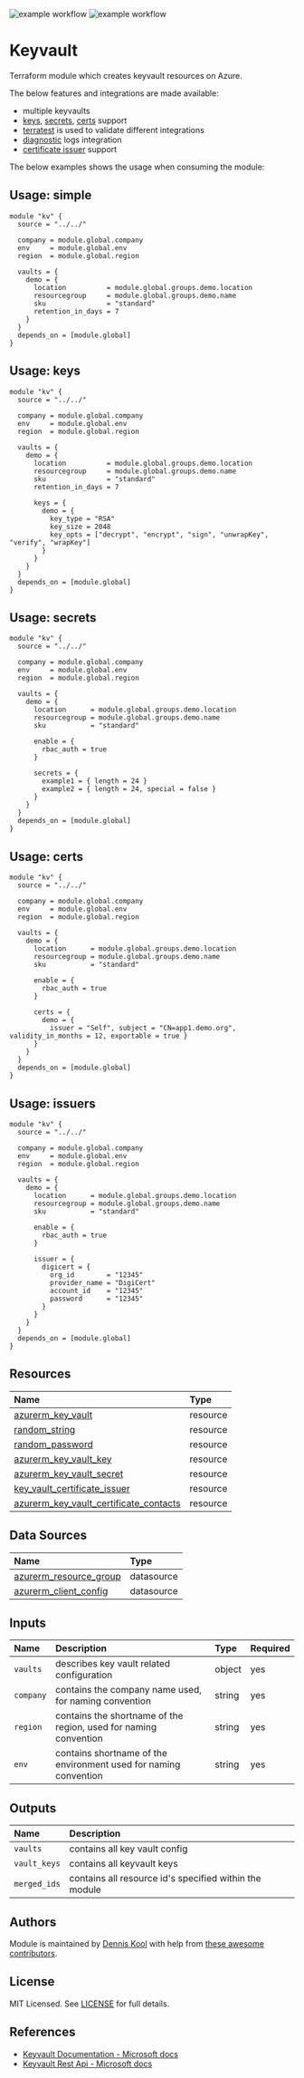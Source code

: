 ![example workflow](https://github.com/aztfmods/module-azurerm-kv/actions/workflows/validate.yml/badge.svg)
![example workflow](https://img.shields.io/github/v/release/aztfmods/module-azurerm-kv)

# Keyvault

Terraform module which creates keyvault resources on Azure.

The below features and integrations are made available:

- multiple keyvaults
- [keys](examples/keys/main.tf), [secrets](examples/secrets/main.tf), [certs](examples/certs/main.tf) support
- [terratest](https://terratest.gruntwork.io) is used to validate different integrations
- [diagnostic](examples/diagnostic-settings/main.tf) logs integration
- [certificate issuer](examples/cert-issuer/main.tf) support

The below examples shows the usage when consuming the module:

## Usage: simple

```hcl
module "kv" {
  source = "../../"

  company = module.global.company
  env     = module.global.env
  region  = module.global.region

  vaults = {
    demo = {
      location          = module.global.groups.demo.location
      resourcegroup     = module.global.groups.demo.name
      sku               = "standard"
      retention_in_days = 7
    }
  }
  depends_on = [module.global]
}
```

## Usage: keys

```hcl
module "kv" {
  source = "../../"

  company = module.global.company
  env     = module.global.env
  region  = module.global.region

  vaults = {
    demo = {
      location          = module.global.groups.demo.location
      resourcegroup     = module.global.groups.demo.name
      sku               = "standard"
      retention_in_days = 7

      keys = {
        demo = {
          key_type = "RSA"
          key_size = 2048
          key_opts = ["decrypt", "encrypt", "sign", "unwrapKey", "verify", "wrapKey"]
        }
      }
    }
  }
  depends_on = [module.global]
}
```

## Usage: secrets

```hcl
module "kv" {
  source = "../../"

  company = module.global.company
  env     = module.global.env
  region  = module.global.region

  vaults = {
    demo = {
      location      = module.global.groups.demo.location
      resourcegroup = module.global.groups.demo.name
      sku           = "standard"

      enable = {
        rbac_auth = true
      }

      secrets = {
        example1 = { length = 24 }
        example2 = { length = 24, special = false }
      }
    }
  }
  depends_on = [module.global]
}
```

## Usage: certs

```hcl
module "kv" {
  source = "../../"

  company = module.global.company
  env     = module.global.env
  region  = module.global.region

  vaults = {
    demo = {
      location      = module.global.groups.demo.location
      resourcegroup = module.global.groups.demo.name
      sku           = "standard"

      enable = {
        rbac_auth = true
      }

      certs = {
        demo = {
          issuer = "Self", subject = "CN=app1.demo.org", validity_in_months = 12, exportable = true }
      }
    }
  }
  depends_on = [module.global]
}
```

## Usage: issuers

```hcl
module "kv" {
  source = "../../"

  company = module.global.company
  env     = module.global.env
  region  = module.global.region

  vaults = {
    demo = {
      location      = module.global.groups.demo.location
      resourcegroup = module.global.groups.demo.name
      sku           = "standard"

      enable = {
        rbac_auth = true
      }

      issuer = {
        digicert = {
          org_id        = "12345"
          provider_name = "DigiCert"
          account_id    = "12345"
          password      = "12345"
        }
      }
    }
  }
  depends_on = [module.global]
}
```

## Resources

| Name | Type |
| :-- | :-- |
| [azurerm_key_vault](https://registry.terraform.io/providers/hashicorp/azurerm/latest/docs/resources/key_vault) | resource |
| [random_string](https://registry.terraform.io/providers/hashicorp/random/latest/docs/resources/string) | resource |
| [random_password](https://registry.terraform.io/providers/hashicorp/random/latest/docs/resources/password) | resource |
| [azurerm_key_vault_key](https://registry.terraform.io/providers/hashicorp/azurerm/latest/docs/resources/key_vault_key) | resource |
| [azurerm_key_vault_secret](https://registry.terraform.io/providers/hashicorp/azurerm/latest/docs/resources/key_vault_secret) | resource |
| [key_vault_certificate_issuer](https://registry.terraform.io/providers/hashicorp/azurerm/latest/docs/resources/key_vault_certificate_issuer) | resource |
| [azurerm_key_vault_certificate_contacts](https://registry.terraform.io/providers/hashicorp/azurerm/latest/docs/resources/key_vault_certificate_contacts) | resource |

## Data Sources

| Name | Type |
| :-- | :-- |
| [azurerm_resource_group](https://registry.terraform.io/providers/hashicorp/azurerm/1.39.0/docs/data-sources/resource_group) | datasource |
| [azurerm_client_config](https://registry.terraform.io/providers/hashicorp/azurerm/latest/docs/data-sources/client_config) | datasource |

## Inputs

| Name | Description | Type | Required |
| :-- | :-- | :-- | :-- |
| `vaults` | describes key vault related configuration | object | yes |
| `company` | contains the company name used, for naming convention  | string | yes |
| `region` | contains the shortname of the region, used for naming convention  | string | yes |
| `env` | contains shortname of the environment used for naming convention  | string | yes |

## Outputs

| Name | Description |
| :-- | :-- |
| `vaults` | contains all key vault config |
| `vault_keys` | contains all keyvault keys |
| `merged_ids` | contains all resource id's specified within the module |

## Authors

Module is maintained by [Dennis Kool](https://github.com/dkooll) with help from [these awesome contributors](https://github.com/aztfmods/module-azurerm-kv/graphs/contributors).

## License

MIT Licensed. See [LICENSE](https://github.com/aztfmods/module-azurerm-kv/blob/main/LICENSE) for full details.

## References

- [Keyvault Documentation - Microsoft docs](https://learn.microsoft.com/en-us/azure/key-vault/)
- [Keyvault Rest Api - Microsoft docs](https://learn.microsoft.com/en-us/rest/api/keyvault/)